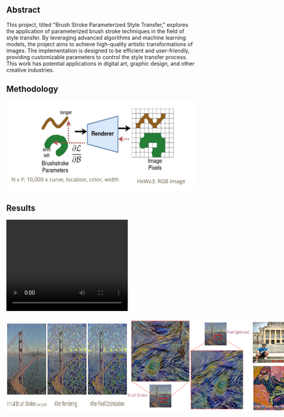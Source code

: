 ## Abstract

This project, titled "Brush Stroke Parameterized Style Transfer," explores the application of parameterized brush stroke techniques in the field of style transfer. By leveraging advanced algorithms and machine learning models, the project aims to achieve high-quality artistic transformations of images. The implementation is designed to be efficient and user-friendly, providing customizable parameters to control the style transfer process. This work has potential applications in digital art, graphic design, and other creative industries.

## Methodology

![Methodology](images/Method.png)

## Results

<video width="320" height="240" controls>
  <source src="videos/clemson.mp4" type="video/mp4">
  Your browser does not support the video tag.
</video>


<div style="display: flex; justify-content: space-around; margin-top: 20px;">
  <img src="images/bridge.png" alt="Result 1" width="320" height="240">
  <img src="images/strokes_zoomed.png" alt="Result 2" width="320" height="240">
  <img src="images/me.png" alt="Result 2" width="320" height="240">
  <img src="Olive_tree_garden/.png" alt="Result 2" width="320" height="240">
</div>